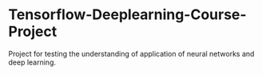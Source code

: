 # Tensorflow-Deeplearning-Course-Project
Project for testing the understanding of application of neural networks and deep learning.
